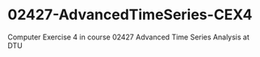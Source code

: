 # 02427-AdvancedTimeSeries-CEX4
Computer Exercise 4 in course 02427 Advanced Time Series Analysis at DTU
